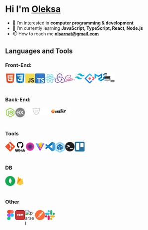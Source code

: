 # Hi I'm [Oleksa][linkedin] </h1>
  
- 👀 I’m interested in **computer programming & development**
- 🌱 I’m currently learning **JavaScript, TypeScript, React, Node.js**
- 📫 How to reach me **olsarnat@gmail.com**

## Languages and Tools

### Front-End:
[<img align="left" alt="HTML" width="32px" src="https://github.com/SarnaKhmel/SarnaKhmel/blob/main/img/html5-original.svg" />][linkedin] 

[<img align="left" alt="CSS" width="32px" src="https://github.com/SarnaKhmel/SarnaKhmel/blob/main/img/css3-original.svg" />][linkedin]

[<img align="left" alt="JS" width="32px" src="https://github.com/SarnaKhmel/SarnaKhmel/blob/main/img/javascript-original.svg" />][linkedin]
[<img align="left" alt="TS" width="32px" src="https://github.com/SarnaKhmel/SarnaKhmel/blob/main/img/Typescript_logo_2020.svg" />][linkedin]

[<img align="left" alt="React" width="32px" src="https://github.com/SarnaKhmel/SarnaKhmel/blob/main/img/react-original.svg" />][linkedin]
[<img align="left" alt="Redux" width="32px" src="https://github.com/SarnaKhmel/SarnaKhmel/blob/main/img/redux.svg" />][linkedin]

[<img align="left" alt="SCSS" width="32px" src="https://github.com/SarnaKhmel/SarnaKhmel/blob/main/img/sass-original.svg" />][linkedin]
[<img align="left" alt="Tailwind" width="32px" src="https://github.com/SarnaKhmel/SarnaKhmel/blob/main/img/tailwind-css.png" />][linkedin]
[<img align="left" alt="ANTD" width="32px" src="https://github.com/SarnaKhmel/SarnaKhmel/blob/main/img/ant-design.png" />][linkedin]
[<img align="left" alt="MUI" width="32px" src="https://github.com/SarnaKhmel/SarnaKhmel/blob/main/img/material-ui-icon.png" />][linkedin]

[<img align="left" alt="BEM" width="32px" src="https://github.com/SarnaKhmel/SarnaKhmel/blob/main/img/bem-original.svg" />][linkedin]

<br/>
<br/>
<br/>

### Back-End:
[<img align="left" alt="NodeJS" width="32px" src="https://github.com/SarnaKhmel/SarnaKhmel/blob/main/img/nodejs-original.svg" />][linkedin]
[<img align="left" alt="express" width="32px" src="https://github.com/SarnaKhmel/SarnaKhmel/blob/main/img/express.png" />][linkedin]
[<img align="left" alt="bcrypt" width="72px" src="https://github.com/SarnaKhmel/SarnaKhmel/blob/main/img/bcrypt.svg" />][linkedin]
[<img align="left" alt="multer" width="72px" src="https://github.com/SarnaKhmel/SarnaKhmel/blob/main/img/multer.png" />][linkedin]

[<img align="left" alt="" width="32px" src="" />][linkedin]
[<img align="left" alt="" width="32px" src="" />][linkedin]
[<img align="left" alt="" width="32px" src="" />][linkedin]

<br/>
<br/>
<br/>

### Tools
[<img align="left" alt="Git" width="32px" src="https://github.com/SarnaKhmel/SarnaKhmel/blob/main/img/git-original.svg" />][linkedin]
[<img align="left" alt="git2" width="32px" src="https://github.com/SarnaKhmel/SarnaKhmel/blob/main/img/github-original-wordmark.svg" />][linkedin]
[<img align="left" alt="deta" width="32px" src="https://github.com/SarnaKhmel/SarnaKhmel/blob/main/img/deta.svg" />][linkedin]
[<img align="left" alt="vite" width="32px" src="https://github.com/SarnaKhmel/SarnaKhmel/blob/main/img/vite.svg" />][linkedin]
[<img align="left" alt="vscode" width="32px" src="https://github.com/SarnaKhmel/SarnaKhmel/blob/main/img/vscode-original.svg" />][linkedin]
[<img align="left" alt="webpack" width="32px" src="https://github.com/SarnaKhmel/SarnaKhmel/blob/main/img/webpack.svg" />][linkedin]
[<img align="left" alt="terminal" width="32px" src="https://github.com/SarnaKhmel/SarnaKhmel/blob/main/img/terminal.png" />][linkedin]
[<img align="left" alt="trello" width="32px" src="https://github.com/SarnaKhmel/SarnaKhmel/blob/main/img/trello-plain.svg" />][linkedin]



<br/>
<br/>
<br/>

### DB
[<img align="left" alt="" width="32px" src="" />][linkedin]
[<img align="left" alt="MongoDB" width="32px" src="https://github.com/SarnaKhmel/SarnaKhmel/blob/main/img/mongodb.svg" />][linkedin]
[<img align="left" alt="FireBase" width="32px" src="https://github.com/SarnaKhmel/SarnaKhmel/blob/main/img/firebase.svg" />][linkedin]
<br/>
<br/>
<br/>

### Other

[<img align="left" alt="figma" width="32px" src="https://github.com/SarnaKhmel/SarnaKhmel/blob/main/img/figma-original.svg" />][linkedin]
[<img align="left" alt="npm" width="32px" src="https://github.com/SarnaKhmel/SarnaKhmel/blob/main/img/npm.svg" />][linkedin]
[<img align="left" alt="parsel" width="32px" src="https://github.com/SarnaKhmel/SarnaKhmel/blob/main/img/parsel.avif" />][linkedin]
[<img align="left" alt="postman" width="32px" src="https://github.com/SarnaKhmel/SarnaKhmel/blob/main/img/postman.svg" />][linkedin]

[<img align="left" alt="slack" width="32px" src="https://github.com/SarnaKhmel/SarnaKhmel/blob/main/img/slack-original.svg" />][linkedin]


<br/>
<br/>
<br/>


[linkedin]: https://www.linkedin.com/in/oleksa-sarnatskyi/?locale=en_US
[codewars]: https://www.codewars.com/users/SarnaKhmel
